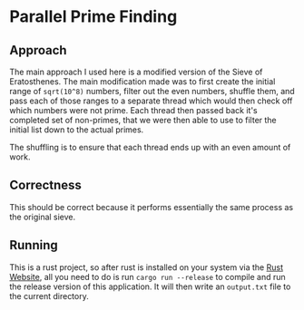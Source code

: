 # Parallel Prime Finding

## Approach

The main approach I used here is a modified version of the Sieve of Eratosthenes. The main modification made was to first create the initial range of `sqrt(10^8)` numbers, filter out the even numbers, shuffle them, and pass each of those ranges to a separate thread which would then check off which numbers were not prime. Each thread then passed back it's completed set of non-primes, that we were then able to use to filter the initial list down to the actual primes.

The shuffling is to ensure that each thread ends up with an even amount of work.

## Correctness

This should be correct because it performs essentially the same process as the original sieve. 

## Running

This is a rust project, so after rust is installed on your system via the [Rust Website](https://www.rust-lang.org/tools/install), all you need to do is run `cargo run --release` to compile and run the release version of this application. It will then write an `output.txt` file to the current directory.
